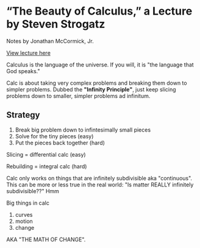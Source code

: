 # “The Beauty of Calculus,” a Lecture by Steven Strogatz

Notes by Jonathan McCormick, Jr.

[View lecture here](https://youtu.be/1r6893ga_So)




Calculus is the language of the universe. If you will, it is "the language that God speaks."

Calc is about taking very complex problems and breaking them down to simpler problems. Dubbed 
the **"Infinity Principle"**, just keep slicing problems down to smaller, simpler problems ad
infinitum.

## Strategy 

1. Break big problem down to infintesimally small pieces
2. Solve for the tiny pieces (easy)
3. Put the pieces back together (hard)



Slicing = differential calc (easy)

Rebuilding = integral calc (hard)




Calc only works on things that are infinitely subdivisible aka "continuous". 
This can be more or less true in the real world: "Is matter REALLY infinitely 
subdivisible??" Hmm




Big things in calc
1. curves 
2. motion
3. change


AKA "THE MATH OF CHANGE".






